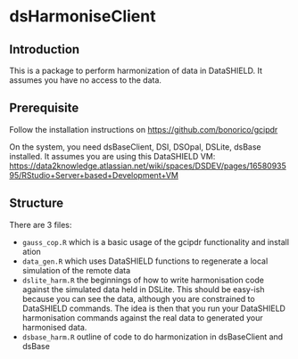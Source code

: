 # dsHarmoniseClient

## Introduction

This is a package to perform harmonization of data in DataSHIELD. It assumes you have no access to the data.

## Prerequisite

Follow the installation instructions on https://github.com/bonorico/gcipdr

On the system, you need dsBaseClient, DSI, DSOpal, DSLite, dsBase installed. It assumes you are using this DataSHIELD VM: https://data2knowledge.atlassian.net/wiki/spaces/DSDEV/pages/1658093595/RStudio+Server+based+Development+VM

## Structure

There are 3 files:

* `gauss_cop.R` which is a basic usage of the gcipdr functionality and install ation
* `data_gen.R` which uses DataSHIELD functions to regenerate a local simulation of the remote data
* `dslite_harm.R` the beginnings of how to write harmonisation code against the simulated data held in DSLite. This should be easy-ish because you can see the data, although you are constrained to DataSHIELD commands. The idea is then that you run your DataSHIELD harmonisation commands against the real data to generated your harmonised data. 
* `dsbase_harm.R` outline of code to do harmonization in dsBaseClient and dsBase
